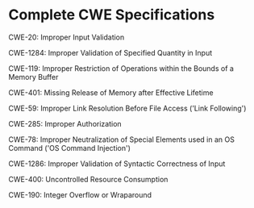 

# Complete CWE Specifications

CWE-20: Improper Input Validation

CWE-1284: Improper Validation of Specified Quantity in Input

CWE-119: Improper Restriction of Operations within the Bounds of a Memory Buffer

CWE-401: Missing Release of Memory after Effective Lifetime

CWE-59: Improper Link Resolution Before File Access ('Link Following')

CWE-285: Improper Authorization

CWE-78: Improper Neutralization of Special Elements used in an OS Command ('OS Command Injection')

CWE-1286: Improper Validation of Syntactic Correctness of Input

CWE-400: Uncontrolled Resource Consumption

CWE-190: Integer Overflow or Wraparound